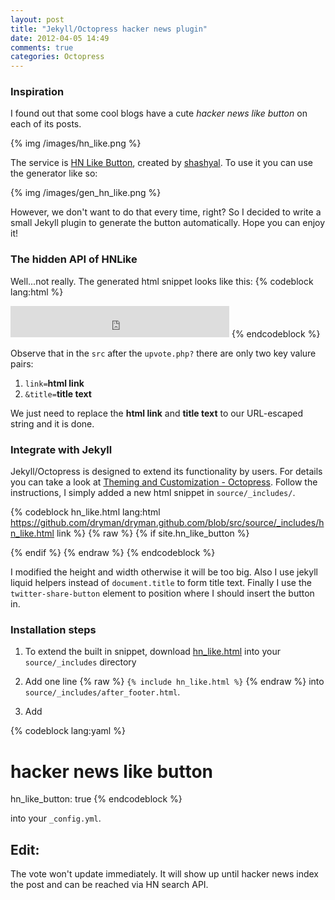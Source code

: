 ```yaml
---
layout: post
title: "Jekyll/Octopress hacker news plugin"
date: 2012-04-05 14:49
comments: true
categories: Octopress
---
```


### Inspiration

I found out that some cool blogs have a cute *hacker news like button* on each of its
posts. 

{% img /images/hn_like.png %}

The service is [HN Like Button][hnlike], created by [shashyal][shashyal].
To use it you can use the generator like so:

{% img /images/gen_hn_like.png %}

However, we don't want to do that every time, right? So I decided to write a
small Jekyll plugin to generate the button automatically. Hope you can enjoy it!

<!-- more -->

### The hidden API of HNLike

Well...not really. The generated html snippet looks like this:
{% codeblock lang:html %}
<iframe frameborder="no" scrolling="no" height="50px" width="350px"
 src="http://hnlike.com/upvote.php?link=http%3A%2F%2Fdryman.github.com%2Fblog%2F2012%2F04%2F04%2Fjekyll-graphviz-plugin%2F&title=Jekyll%20Graphviz%20Plugin"
 >iframes not supported by your browser</iframe>
{% endcodeblock %}

Observe that in the `src` after the `upvote.php?` there are only two
key valure pairs:

1. `link=`**html link**
2. `&title=`**title text**

We just need to replace the **html link** and **title text** to our URL-escaped
string and it is done.

### Integrate with Jekyll

Jekyll/Octopress is designed to extend its functionality by users. For details
you can take a look at [Theming and Customization - Octopress][theme]. Follow
the instructions, I simply added a new html snippet in `source/_includes/`.

{% codeblock hn_like.html lang:html https://github.com/dryman/dryman.github.com/blob/src/source/_includes/hn_like.html link %}
{% raw %}
{% if site.hn_like_button %}
  <script type="text/javascript">
    (function(){
      var hn_like = document.createElement('iframe');
      hn_like.frameborder="no";
      hn_like.scrolling="no";
      hn_like.height="28px";
      hn_like.width="115px";
      hn_like.src = "http://hnlike.com/upvote.php?link="
                    + encodeURIComponent(document.location)
                    + "&title="
                    + encodeURIComponent("{{ page.title }}");
      hn_like.innerHTML="iframes not supported by your browser";
      var twitter = document.getElementsByClassName("twitter-share-button")[0];

      twitter.parentNode.insertBefore(
        hn_like,
        twitter
      );
    })();
  </script>
{% endif %}
{% endraw %}
{% endcodeblock %}

I modified the height and width otherwise it will be too big. Also I use jekyll
liquid helpers instead of `document.title` to form title text. Finally I use the
`twitter-share-button` element to position where I should insert the button in.

### Installation steps


1.  To extend the built in snippet, download [hn_like.html][plugin] into your 
    `source/_includes` directory
    
2.  Add one line {% raw %} `{% include hn_like.html %}` {% endraw %} into `source/_includes/after_footer.html`.

2.  Add

{% codeblock lang:yaml %}
# hacker news like button
hn_like_button: true
{% endcodeblock %}

into your `_config.yml`.

## Edit:

The vote won't update immediately. It will show up until hacker news index the
post and can be reached via HN search API.


[hnlike]: http://hnlike.com/
[shashyal]: http://hacksandthoughts.posterous.com/
[plugin]: https://github.com/dryman/dryman.github.com/blob/src/source/_includes/hn_like.html
[theme]: http://octopress.org/docs/theme/template/
